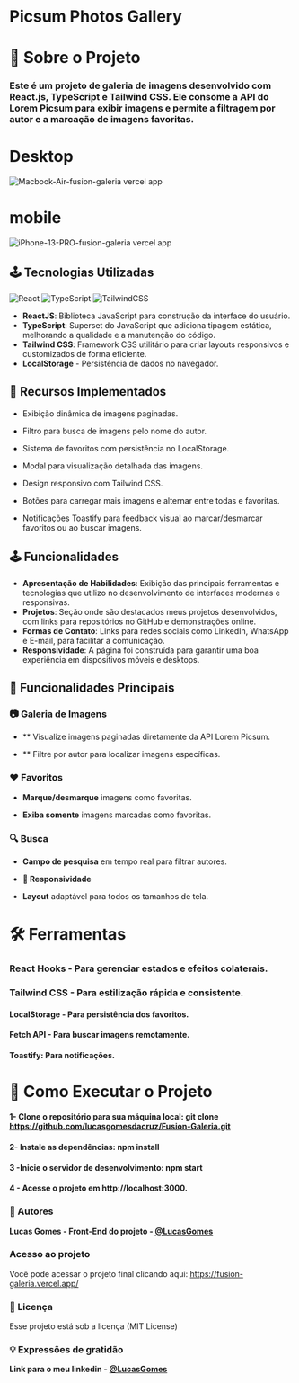 

# Picsum Photos Gallery
# 📸 Sobre o Projeto

### Este é um projeto de galeria de imagens desenvolvido com React.js, TypeScript e Tailwind CSS. Ele consome a API do Lorem Picsum para exibir imagens e permite a filtragem por autor e a marcação de imagens favoritas.</br>
# Desktop
![Macbook-Air-fusion-galeria vercel app](https://github.com/user-attachments/assets/4132d4bf-5f23-4152-ba23-65e8b8aa9dac)


# mobile
![iPhone-13-PRO-fusion-galeria vercel app](https://github.com/user-attachments/assets/3dbfbe66-d966-41b6-86fe-bedb74dabafa)





## 🕹️ Tecnologias Utilizadas
![React](https://img.shields.io/badge/react-%2320232a.svg?style=for-the-badge&logo=react&logoColor=%2361DAFB) ![TypeScript](https://img.shields.io/badge/typescript-%23007ACC.svg?style=for-the-badge&logo=typescript&logoColor=white) ![TailwindCSS](https://img.shields.io/badge/tailwindcss-%2338B2AC.svg?style=for-the-badge&logo=tailwind-css&logoColor=white)

- **ReactJS**: Biblioteca JavaScript para construção da interface do usuário.</br>
- **TypeScript**: Superset do JavaScript que adiciona tipagem estática, melhorando a qualidade e a manutenção do código.</br>
- **Tailwind CSS**: Framework CSS utilitário para criar layouts responsivos e customizados de forma eficiente.</br>
- **LocalStorage** - Persistência de dados no navegador.</br>

## 🎨 Recursos Implementados

- Exibição dinâmica de imagens paginadas.</br>

- Filtro para busca de imagens pelo nome do autor.</br>

- Sistema de favoritos com persistência no LocalStorage.</br>

- Modal para visualização detalhada das imagens.</br>

- Design responsivo com Tailwind CSS.</br>

- Botões para carregar mais imagens e alternar entre todas e favoritas.</br>

 - Notificações Toastify para feedback visual ao marcar/desmarcar favoritos ou ao buscar imagens.</br>

## 🕹️ Funcionalidades

- **Apresentação de Habilidades**: Exibição das principais ferramentas e tecnologias que utilizo no desenvolvimento de interfaces modernas e responsivas.</br>
- **Projetos**: Seção onde são destacados meus projetos desenvolvidos, com links para repositórios no GitHub e demonstrações online.</br>
- **Formas de Contato**: Links para redes sociais como LinkedIn, WhatsApp e E-mail, para facilitar a comunicação.</br>
- **Responsividade**: A página foi construída para garantir uma boa experiência em dispositivos móveis e desktops.</br>

## 🌟 Funcionalidades Principais

### 📷 Galeria de Imagens

- ** Visualize imagens paginadas diretamente da API Lorem Picsum.

- ** Filtre por autor para localizar imagens específicas.

### ❤️ Favoritos

- **Marque/desmarque** imagens como favoritas.

- **Exiba somente** imagens marcadas como favoritas.

### 🔍 Busca

- **Campo de pesquisa** em tempo real para filtrar autores.

- **📏 Responsividade**

- **Layout** adaptável para todos os tamanhos de tela.

# 🛠️ Ferramentas

### React Hooks - Para gerenciar estados e efeitos colaterais.

### Tailwind CSS - Para estilização rápida e consistente.

#### LocalStorage - Para persistência dos favoritos.

#### Fetch API - Para buscar imagens remotamente.

#### Toastify: Para notificações.

# 🔧 Como Executar o Projeto

#### 1- Clone o repositório para sua máquina local: git clone https://github.com/lucasgomesdacruz/Fusion-Galeria.git

#### 2- Instale as dependências: npm install

#### 3 -Inicie o servidor de desenvolvimento: npm start

#### 4 - Acesse o projeto em http://localhost:3000.


### 👷 Autores

**Lucas Gomes - Front-End do projeto - [@LucasGomes](https://github.com/lucasgomesdacruz)**

### Acesso ao projeto
Você pode acessar o projeto final clicando aqui: <a>https://fusion-galeria.vercel.app/</a>

### 📄 Licença
Esse projeto está sob a licença (MIT License)

### 💡 Expressões de gratidão
**Link para o meu linkedin - [@LucasGomes](https://www.linkedin.com/in/lucaass1997)**





